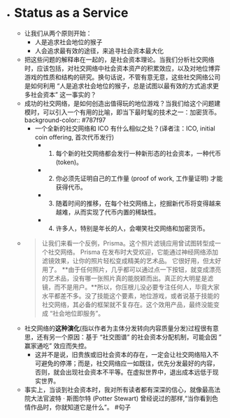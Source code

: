 - # Status as a Service
	- 让我们从两个原则开始：
		- 人是追求社会地位的猴子
		- 人会追求最有效的途径，来追寻社会资本最大化
	- 把这些问题的解释串在一起的，是社会资本理论。当我们分析社交网络时，应该包括，对社交网络中社会资本资产的积累效应，以及对地位博弈游戏的性质和结构的研究。换句话说，不管有意无意，这些社交网络公司是如何利用 “人是追求社会地位的猴子，总是试图以最有效的方式追求更多社会资本” 这一事实的？
	- 成功的社交网络，是如何创造出值得玩的地位游戏？当我们给这个问题建模时，可以引入一个有用的比喻，即当下最时髦的技术之一：加密货币。
	  background-color:: #787f97
		- 一个全新的社交网络和 ICO 有什么相似之处？(译者注：ICO, initial coin offering, 首次代币发行)
			- 1.  每个新的社交网络都会发行一种新形态的社会资本，一种代币 (token)。
			- 2. 你必须先证明自己的工作量 (proof of work, 工作量证明) 才能获得代币。
			- 3. 随着时间的推移，在每个社交网络上，挖掘新代币将变得越来越难，从而实现了代币内置的稀缺性。
			- 4. 许多人，特别是年长的人，会嘲笑社交网络和加密货币。
	- > 让我们来看一个反例，Prisma。这个照片滤镜应用曾试图转型成一个社交网络。 Prisma 在发布时大受欢迎，它能通过神经网络添加滤镜效果，让你的照片轻松变成精美的艺术品。 它很好用，但太好用了。 **由于任何照片，几乎都可以通过点一下按钮，就变成漂亮的艺术品，没有哪一张照片真的能脱颖而出。真正的大明星是滤镜，而不是用户。**所以，你压根儿没必要专注任何人，毕竟大家水平都差不多。没了技能这个要素，地位游戏，或者说基于技能的社交网络，其必备的框架就不复存在。这个效用产品，最终没能变成 “社会地位即服务”。
	- 社交网络的**这种演化**(指以作者为主体分发转向内容质量分发)过程很有意思，还有另一个原因：基于 “社交图谱” 的社会资本分配机制，可能会因 ” 赢家通吃” 效应而失控。
		- 这并不是说，旧贵族或旧社会资本的存在，一定会让社交网络陷入不可避免的停滞；而是，社交网络应一如既往，优先分发最好的内容，否则，就会出现社会资本不平等。在虚拟世界中，退出成本远低于现实世界。
	- 事实上，当谈到社会资本时，我对所有读者都有深深的信心，就像最高法院大法官波特 · 斯图尔特 (Potter Stewart) 曾经说过的那样,“当你看到色情作品时，你就知道它是什么”。 #句子